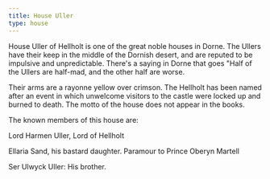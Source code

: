 ```yaml
---
title: House Uller
type: house
---
```


House Uller of Hellholt is one of the great noble houses in Dorne. The Ullers have their keep in the middle of the Dornish desert, and are reputed to be impulsive and unpredictable. There's a saying in Dorne that goes "Half of the Ullers are half-mad, and the other half are worse.

Their arms are a rayonne yellow over crimson. The Hellholt has been named after an event in which unwelcome visitors to the castle were locked up and burned to death. The motto of the house does not appear in the books.

The known members of this house are:

Lord Harmen Uller, Lord of Hellholt

Ellaria Sand, his bastard daughter. Paramour to Prince Oberyn Martell

Ser Ulwyck Uller: His brother.


